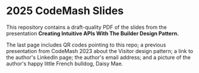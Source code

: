 # 2025 CodeMash Slides

This repository contains a draft-quality PDF of the slides from the
presentation __Creating Intuitive APIs With The Builder Design
Pattern.__

The last page includes QR codes pointing to this repo; a previous
presentation from CodeMash 2023 about the Visitor design pattern; a
link to the author's LinkedIn page; the author's email address; and
a picture of the author's happy little French bulldog, Daisy Mae.

